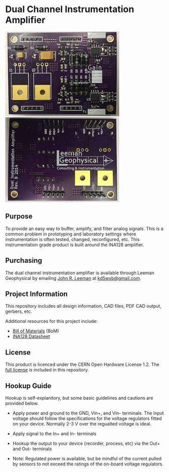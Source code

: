 # Dual Channel Instrumentation Amplifier

![](Pictures/front.jpg)
![](Pictures/back.jpg)

## Purpose

To provide an easy way to buffer, amplify, and filter analog signals. This is a
common problem in prototyping and laboratory settings where instrumentation is
often tested, changed, reconfigured, etc. This instrumentation grade product is
built around the INA128 amplifier.

## Purchasing

The dual channel instrumentation amplifier is available through Leeman
Geophysical by emailing [John R. Leeman](http://www.johnrleeman.com) at
<kd5wxb@gmail.com>.

## Project Information

This repository includes all design information, CAD files, PDF CAD output,
gerbers, etc.

Additional resources for this project include:

- [Bill of Materials](BoM.md) (BoM)
- [INA128 Datasheet](PDFs/ina128.pdf)

## License

This product is licenced under the CERN Open Hardware License 1.2. The [full
license](cern_ohl_v_1_2.txt) is included in this repository.

## Hookup Guide

Hookup is self-explanitory, but some basic guidelines and cautions
are provided below.

- Apply power and ground to the GND, Vin+, and Vin- terminals. The input voltage
should follow the specifications for the voltage regulators fitted on your
device. Normally 2-3 V over the regualted voltage is ideal.

- Apply signal to the In+ and In- terminals

- Hookup the output to your device (recorder, process, etc) via the Out+ and
Out- terminals

- Note: Regulated power is available, but be mindful of the current pulled by
sensors to not exceed the ratings of the on-board voltage regulators.  
